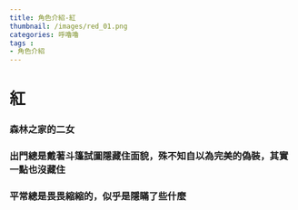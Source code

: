 ```yaml
---
title: 角色介紹-紅
thumbnail: /images/red_01.png
categories: 呼嚕嚕
tags :
- 角色介紹
---
```

# 紅
### 森林之家的二女
### 出門總是戴著斗篷試圖隱藏住面貌，殊不知自以為完美的偽裝，其實一點也沒藏住
### 平常總是畏畏縮縮的，似乎是隱瞞了些什麼

